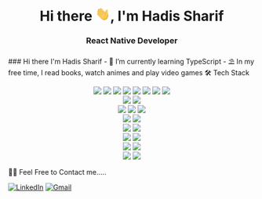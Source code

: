 
<h1 align="center">Hi there <img src="https://raw.githubusercontent.com/ABSphreak/ABSphreak/master/gifs/Hi.gif" width="30px">, I'm Hadis Sharif</h1>
<h3 align="center">React Native Developer</h3>
### Hi there
I'm Hadis Sharif
- 🌱 I’m currently learning TypeScript
- ⛱️ In my free time, I read books, watch animes and play video games
🛠  Tech Stack

<p align="center">
    <a><img src="https://img.shields.io/badge/React_Native-20232A?style=for-the-badge&logo=react&logoColor=61DAFB" /></a>
    <a><img src="https://img.shields.io/badge/JavaScript-F7DF1E?style=for-the-badge&logo=javascript&logoColor=black" /></a>
    <a><img src="https://img.shields.io/badge/Redux-593D88?style=for-the-badge&logo=redux&logoColor=white" /></a>
    <a><img src="https://img.shields.io/badge/React-20232A?style=for-the-badge&logo=react&logoColor=61DAFB" /></a>
    <a><img src="https://img.shields.io/badge/Android-3DDC84?style=for-the-badge&logo=android&logoColor=white" /> </a>
    <a><img src="https://img.shields.io/badge/iOS-000000?style=for-the-badge&logo=ios&logoColor=white" /> </a>
    <a><img src="https://img.shields.io/badge/styled--components-DB7093?style=for-the-badge&logo=styled-components&logoColor=white" /> </a>
    <img src="https://img.shields.io/badge/gradle-02303A?style=for-the-badge&logo=gradle&logoColor=white" />
    <br />
    <a><img src="https://img.shields.io/badge/Realm-39477F?style=for-the-badge&logo=realm&logoColor=white" /></a>
    <img src="https://img.shields.io/badge/MongoDB-%234ea94b.svg?style=for-the-badge&logo=mongodb&logoColor=white" />
    <br />
    <img src="https://img.shields.io/badge/Xcode-007ACC?style=for-the-badge&logo=Xcode&logoColor=white" />
    <img src="https://img.shields.io/badge/VisualStudioCode-0078d7.svg?style=for-the-badge&logo=visual-studio-code&logoColor=white" />
    <img src="https://img.shields.io/badge/Android%20Studio-3DDC84.svg?style=for-the-badge&logo=android-studio&logoColor=white" />
        <br />
      <a><img src="https://img.shields.io/badge/Git-F05032?style=for-the-badge&logo=git&logoColor=whit" /> </a>
    <img src="https://img.shields.io/badge/gitlab-%23181717.svg?style=for-the-badge&logo=gitlab&logoColor=white" />
    <br />
    <a><img src="https://img.shields.io/badge/Express.js-000000?style=for-the-badge&logo=express&logoColor=white" /> </a>
    <img src="https://img.shields.io/badge/Node.js-339933?style=for-the-badge&logo=nodedotjs&logoColor=white" /> 
    <br />
      <a>   <img src="https://img.shields.io/badge/Jira-0052CC?style=for-the-badge&logo=Jira&logoColor=white" /></a>
  <a> <img src="https://img.shields.io/badge/Postman-FF6C37?style=for-the-badge&logo=postman&logoColor=white" /></a>
     <br />
        <a><img src="https://img.shields.io/badge/Jest-C21325?style=for-the-badge&logo=jest&logoColor=white)" /> </a>
    <a><img src="https://img.shields.io/badge/firebase-ffca28?style=for-the-badge&logo=firebase&logoColor=black" /> </a>
         <br />
    <img src="https://img.shields.io/badge/mac%20os-000000?style=for-the-badge&logo=apple&logoColor=white" />
    <img src="https://img.shields.io/badge/Windows-0078D6?style=for-the-badge&logo=windows&logoColor=white" />
    <!--   <img src="" /> --><!--   <img src="" /> -->
    <!--   <img src="" /> -->
    <!--   <img src="" /> -->
</p>

🤝🏻  Feel Free to Contact me.....

[![LinkedIn](https://img.shields.io/badge/LinkedIn-0077B5?style=for-the-badge&logo=linkedin&logoColor=white)](https://www.linkedin.com/in/hadis-sharif-83a64a36/)
[![Gmail](https://img.shields.io/badge/Gmail-D14836?style=for-the-badge&logo=gmail&logoColor=white)](mailto:hadis.sharif@gmail.com) 

